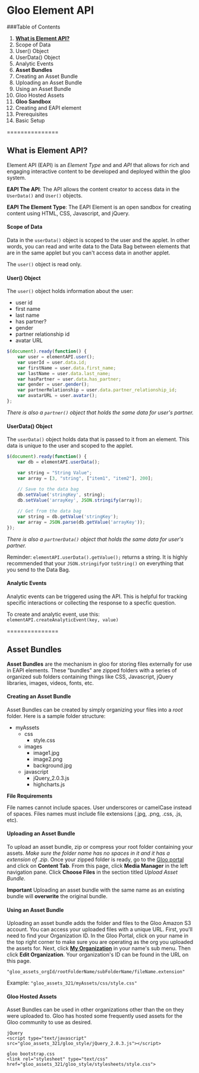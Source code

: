 Gloo Element API
===============

###Table of Contents

1. [**What is Element API?**](https://github.com/jordanfray/gloo-elementAPI#what-is-element-api)
  1. Scope of Data
  2. User() Object
  3. UserData() Object
  4. Analytic Events
2. **Asset Bundles**
  1. Creating an Asset Bundle
  2. Uploading an Asset Bundle
  3. Using an Asset Bundle
  4. Gloo Hosted Assets
3. **Gloo Sandbox**
  1. Creating and EAPI element
  2. Prerequisites 
  3. Basic Setup

===============

## What is Element API?

Element API (EAPI) is an *Element Type* and and *API* that allows for rich and engaging interactive content to be developed and deployed within the gloo system. 

**EAPI The API**: The API allows the content creator to access data in the `UserData()` and `User()` objects. 

**EAPI The Element Type**: The EAPI Element is an open sandbox for creating content using HTML, CSS, Javascript, and jQuery.

#### Scope of Data
Data in the `userData()` object is scoped to the user and the applet. In other words, you can read and write data to the Data Bag between elements that are in the same applet but you can't access data in another applet. 

The `user()` object is read only. 

#### User() Object
The `user()` object holds information about the user:
  - user id
  - first name
  - last name
  - has partner?
  - gender
  - partner relationship id
  - avatar URL

```javascript
$(document).ready(function() {
	var user = elementAPI.user();
	var userId = user.data.id;
	var firstName = user.data.first_name;
	var lastName = user.data.last_name;
	var hasPartner = user.data.has_partner;
	var gender = user.gender();
	var partnerRelationship = user.data.partner_relationship_id;
	var avatarURL = user.avatar();
};
```
*There is also a `partner()` object that holds the same data for user's partner.*

#### UserData() Object
The `userData()` object holds data that is passed to it from an element. This data is unique to the user and scoped to the applet.

```javascript
$(document).ready(function() {
	var db = elementAPI.userData();

	var string = "String Value";
	var array = [3, "string", ["item1", "item2"], 200];
	
	// Save to the data bag
	db.setValue('stringKey', string);
	db.setValue('arrayKey', JSON.stringify(array));

	// Get from the data bag
	var string = db.getValue('stringKey');
	var array = JSON.parse(db.getValue('arrayKey'));
});
```
*There is also a `partnerData()` object that holds the same data for user's partner.*

Reminder: `elementAPI.userData().getValue();` returns a string. It is highly recommended that your `JSON.stringify`or `toString()` on everything that you send to the Data Bag.

#### Analytic Events

Analytic events can be triggered using the API. This is helpful for tracking specific interactions or collecting the response to a specfic question. 

To create and analytic event, use this: `elementAPI.createAnalyticEvent(key, value)`

===============

## Asset Bundles

**Asset Bundles** are the mechanism in gloo for storing files externally for use in EAPI elements. These "bundles" are zipped folders with a series of organized sub folders containing things like CSS, Javascript, jQuery libraries, images, videos, fonts, etc.


#### Creating an Asset Bundle
Asset Bundles can be created by simply organizing your files into a *root* folder.  Here is a sample folder structure:

- myAssets
  - css
    - style.css
  - images
    - image1.jpg
    - image2.png
    - background.jpg
  - javascript
    - jQuery_2.0.3.js
    - highcharts.js

**File Requirements**

File names cannot include spaces. User underscores or camelCase instead of spaces. Files names must include file extensions (.jpg, .png, .css, .js, etc).

#### Uploading an Asset Bundle
To upload an asset bundle, zip or compress your root folder containing your assets. *Make sure the folder name has no spaces in it and it has a extension of .zip*. Once your zipped folder is ready, go to the [Gloo portal](http://gloo.us/media) and click on **Content Tab**. From this page, click **Media Manager** in the left navigation pane. Click **Choose Files** in the section titled *Upload Asset Bundle*.

**Important** Uploading an asset bundle with the same name as an existing bundle will **overwrite** the original bundle. 

#### Using an Asset Bundle
Uploading an asset bundle adds the folder and files to the Gloo Amazon S3 account. You can access your uploaded files with a unique URL. First, you'll need to find your Organization ID. In the Gloo Portal, click on your name in the top right corner to make sure you are operating as the org you uploaded the assets for. Next, click [**My Organization**](http://gloo.us/organizations) in your name's sub menu.  Then click **Edit Organization**. Your organization's ID can be found in the URL on this page. 

`"gloo_assets_orgId/rootFolderName/subFolderName/fileName.extension"`

Example: `"gloo_assets_321/myAssets/css/style.css"`

#### Gloo Hosted Assets
Asset Bundles can be used in other organizations other than the on they were uploaded to. Gloo has hosted some frequently used assets for the Gloo community to use as desired. 

```
jQuery
<script type="text/javascript" src="gloo_assets_321/gloo_style/jQuery_2.0.3.js"></script>

gloo bootstrap.css 
<link rel="stylesheet" type="text/css" href="gloo_assets_321/gloo_style/stylesheets/style.css">
```




